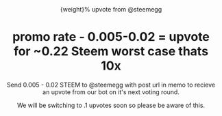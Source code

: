 <center>
{weight}% upvote from @steemegg

 <h1>promo rate - 0.005-0.02 = upvote for ~0.22 Steem worst case thats 10x</h1>

Send 0.005 - 0.02 STEEM to @steemegg with post url in memo to recieve an upvote from our bot on it's next voting round.

We will be switching to .1 upvotes soon so please be aware of this.

</center>
